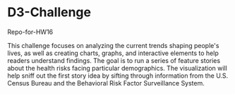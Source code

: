 # D3-Challenge
Repo-for-HW16

This challenge focuses on analyzing the current trends shaping people's lives, as well as creating charts, graphs, and interactive elements to help readers understand findings.
The goal is to run a series of feature stories about the health risks facing particular demographics. The visualization will help sniff out the first story idea by sifting through information from the U.S. Census Bureau and the Behavioral Risk Factor Surveillance System.